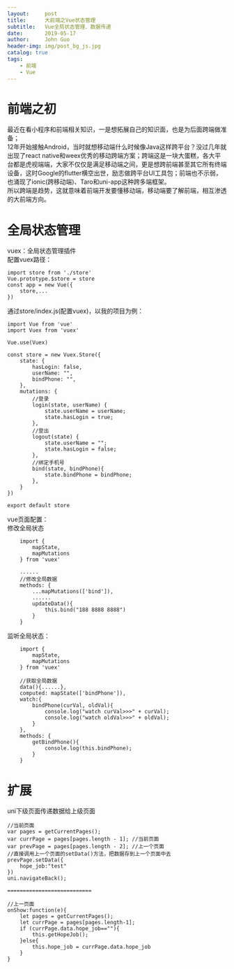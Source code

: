 ```yaml
---
layout:     post
title:      大前端之Vue状态管理
subtitle:   Vue全局状态管理、数据传递
date:       2019-05-17
author:     John Guo
header-img: img/post_bg_js.jpg
catalog: true
tags:
    - 前端
    - Vue
---
```



# 前端之初
最近在看小程序和前端相关知识，一是想拓展自己的知识面，也是为后面跨端做准备；  
12年开始接触Android，当时就想移动端什么时候像Java这样跨平台？没过几年就出现了react native和weex优秀的移动跨端方案；跨端这是一块大蛋糕，各大平台都是虎视端端，大家不仅仅是满足移动端之间，更是想跨前端甚至其它所有终端设备，这时Google的flutter横空出世，励志做跨平台UI工具包；前端也不示弱，也涌现了ionic(跨移动端)、Taro和uni-app这种跨多端框架。  
所以跨端是趋势，这就意味着前端开发要懂移动端，移动端要了解前端，相互渗透的大前端方向。

# 全局状态管理
vuex：全局状态管理插件  
配置vuex路径：

```
import store from './store'
Vue.prototype.$store = store
const app = new Vue({
    store,...
})
```

通过store/index.js(配置vuex)，以我的项目为例：

```
import Vue from 'vue'
import Vuex from 'vuex'

Vue.use(Vuex)

const store = new Vuex.Store({
    state: {
        hasLogin: false,
        userName: "",
		bindPhone: "",
    },
    mutations: {
        //登录
        login(state, userName) {
            state.userName = userName;
            state.hasLogin = true;
        },
        //登出
        logout(state) {
            state.userName = "";
            state.hasLogin = false;
        },
        //绑定手机号
		bind(state, bindPhone){
			state.bindPhone = bindPhone;
		},
    }
})

export default store

```

vue页面配置：    
修改全局状态

```
	import {
		mapState,
		mapMutations
	} from 'vuex'
	
	......
	//修改全局数据
	methods: {
	    ...mapMutations(['bind']),
	    ......
	    updateData(){
	        this.bind("188 8888 8888")
	    }
	}
```
监听全局状态：  

```
	import {
		mapState,
		mapMutations
	} from 'vuex'
	
	//获取全局数据
	data(){......},
	computed: mapState(['bindPhone']),
	watch:{
		bindPhone(curVal, oldVal){
			console.log("watch curVal>>>" + curVal);
			console.log("watch oldVal>>>" + oldVal);
		}
	},
	methods: {
	    getBindPhone(){
	        console.log(this.bindPhone);
	    }
	}

```

# 扩展

uni下级页面传递数据给上级页面  

```
//当前页面
var pages = getCurrentPages();
var currPage = pages[pages.length - 1]; //当前页面
var prevPage = pages[pages.length - 2]; //上一个页面
//直接调用上一个页面的setData()方法，把数据存到上一个页面中去
prevPage.setData({
    hope_job:"test"
})
uni.navigateBack();

===========================

//上一页面
onShow:function(e){
    let pages = getCurrentPages();
    let currPage = pages[pages.length-1];
    if (currPage.data.hope_job==""){
        this.getHopeJob();
    }else{
        this.hope_job = currPage.data.hope_job
    }
}
```